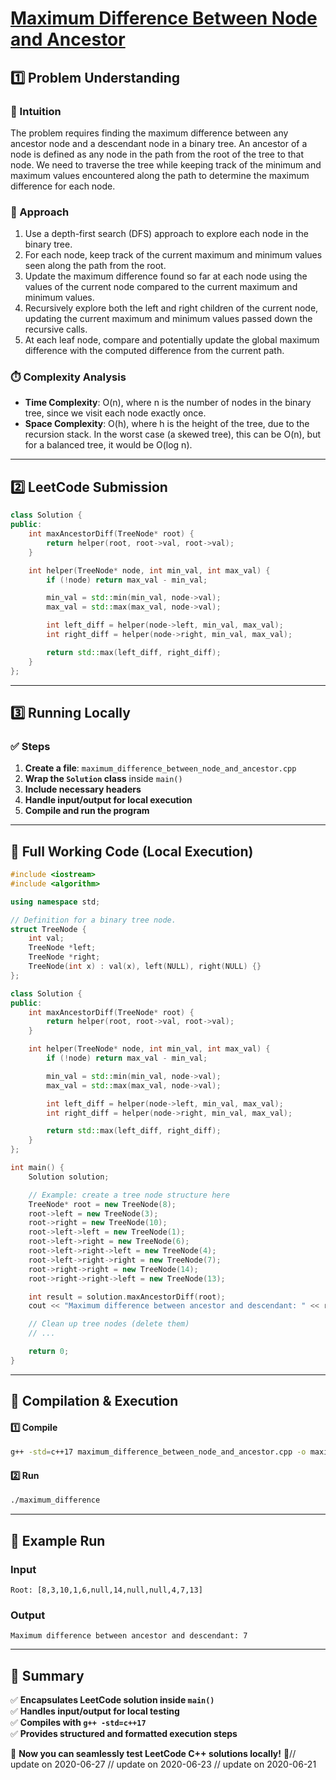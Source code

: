 # **[Maximum Difference Between Node and Ancestor](https://leetcode.com/problems/maximum-difference-between-node-and-ancestor/description/)**  

## **1️⃣ Problem Understanding**  
### **📌 Intuition**  
The problem requires finding the maximum difference between any ancestor node and a descendant node in a binary tree. An ancestor of a node is defined as any node in the path from the root of the tree to that node. We need to traverse the tree while keeping track of the minimum and maximum values encountered along the path to determine the maximum difference for each node.

### **🚀 Approach**  
1. Use a depth-first search (DFS) approach to explore each node in the binary tree.
2. For each node, keep track of the current maximum and minimum values seen along the path from the root.
3. Update the maximum difference found so far at each node using the values of the current node compared to the current maximum and minimum values.
4. Recursively explore both the left and right children of the current node, updating the current maximum and minimum values passed down the recursive calls.
5. At each leaf node, compare and potentially update the global maximum difference with the computed difference from the current path.

### **⏱️ Complexity Analysis**  
- **Time Complexity**: O(n), where n is the number of nodes in the binary tree, since we visit each node exactly once.
- **Space Complexity**: O(h), where h is the height of the tree, due to the recursion stack. In the worst case (a skewed tree), this can be O(n), but for a balanced tree, it would be O(log n).

---  

## **2️⃣ LeetCode Submission**  
```cpp
class Solution {
public:
    int maxAncestorDiff(TreeNode* root) {
        return helper(root, root->val, root->val);
    }

    int helper(TreeNode* node, int min_val, int max_val) {
        if (!node) return max_val - min_val;

        min_val = std::min(min_val, node->val);
        max_val = std::max(max_val, node->val);

        int left_diff = helper(node->left, min_val, max_val);
        int right_diff = helper(node->right, min_val, max_val);

        return std::max(left_diff, right_diff);
    }
};  
```  

---  

## **3️⃣ Running Locally**  
### **✅ Steps**  
1. **Create a file**: `maximum_difference_between_node_and_ancestor.cpp`  
2. **Wrap the `Solution` class** inside `main()`  
3. **Include necessary headers**  
4. **Handle input/output for local execution**  
5. **Compile and run the program**  

---  

## **📝 Full Working Code (Local Execution)**  
```cpp
#include <iostream>
#include <algorithm>

using namespace std;

// Definition for a binary tree node.
struct TreeNode {
    int val;
    TreeNode *left;
    TreeNode *right;
    TreeNode(int x) : val(x), left(NULL), right(NULL) {}
};

class Solution {
public:
    int maxAncestorDiff(TreeNode* root) {
        return helper(root, root->val, root->val);
    }

    int helper(TreeNode* node, int min_val, int max_val) {
        if (!node) return max_val - min_val;

        min_val = std::min(min_val, node->val);
        max_val = std::max(max_val, node->val);

        int left_diff = helper(node->left, min_val, max_val);
        int right_diff = helper(node->right, min_val, max_val);

        return std::max(left_diff, right_diff);
    }
};

int main() {
    Solution solution;

    // Example: create a tree node structure here
    TreeNode* root = new TreeNode(8);
    root->left = new TreeNode(3);
    root->right = new TreeNode(10);
    root->left->left = new TreeNode(1);
    root->left->right = new TreeNode(6);
    root->left->right->left = new TreeNode(4);
    root->left->right->right = new TreeNode(7);
    root->right->right = new TreeNode(14);
    root->right->right->left = new TreeNode(13);

    int result = solution.maxAncestorDiff(root);
    cout << "Maximum difference between ancestor and descendant: " << result << endl;

    // Clean up tree nodes (delete them)
    // ...

    return 0;
}  
```  

---  

## **🔧 Compilation & Execution**  
#### **1️⃣ Compile**  
```bash
g++ -std=c++17 maximum_difference_between_node_and_ancestor.cpp -o maximum_difference
```  

#### **2️⃣ Run**  
```bash
./maximum_difference
```  

---  

## **🎯 Example Run**  
### **Input**  
```
Root: [8,3,10,1,6,null,14,null,null,4,7,13]
```  
### **Output**  
```
Maximum difference between ancestor and descendant: 7
```  

---  

## **📌 Summary**  
✅ **Encapsulates LeetCode solution inside `main()`**  
✅ **Handles input/output for local testing**  
✅ **Compiles with `g++ -std=c++17`**  
✅ **Provides structured and formatted execution steps**  

🚀 **Now you can seamlessly test LeetCode C++ solutions locally!** 🚀// update on 2020-06-27
// update on 2020-06-23
// update on 2020-06-21
